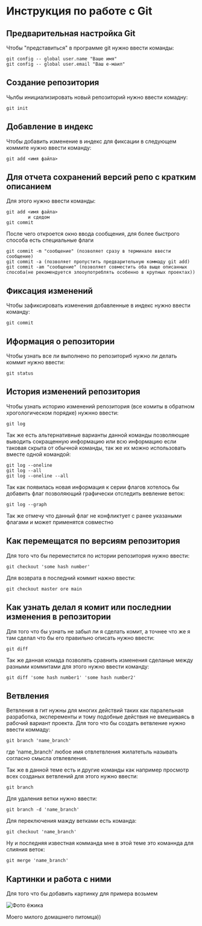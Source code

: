 # **Инструкция по работе с Git**

## Предварительная настройка Git

Чтобы "представиться" в программе git нужно ввести команды:

    git config -- global user.name "Ваше имя"
    git config -- global user.email "Ваш е-маил"

## Создание репозитория

Чьлбы инициализировать новый репозиторий нужно ввести комадну:

    git init

## Добавление в индекс

Чтобы добавить изменение в индекс для фиксации в следующем коммите нужно ввести команду:

    git add <имя файла>

## Для отчета сохранений версий репо с кратким описанием

Для этого нужно ввести команды:

    git add <имя файла> 
            и сдедом
    git commit

После чего откроется окно ввода сообщения, для более быстрого способа есть специальные флаги

    git commit -m "сообщение" (позволяет сразу в терминале ввести сообщение)
    git commit -a (позволяет пропустить предварительную коммаду git add)
    git commit -am "сообщение" (позволяет совместить оба выще описанных способа(не рекомендуется злооупотреблять особенно в крупных проектах))

## Фиксация изменений

Чтобы зафиксировать изменения добавленные в индекс нужно ввести команду:

    git commit

## Иформация о репозитории

Чтобы узнать все ли выполнено по репозиториб нужно ли делать коммит нужно ввести:

    git status

## История изменений репозитория

Чтобы узнать историю изменений репозитория (все комиты в обратном хрогологическом порядке) нужнно ввести:

    git log

Так же есть альтернативные варианты данной команды позволяющие выводить сокращенную информацию или всю информацию если таковая скрыта от обычной команды, так же их можно использовать вместе одной командой:

    git log --oneline
    git log --all
    git log --oneline --all

Так как появилась новая информация к серии флагов хотелось бы добавить флаг позволяющий графически отследить вевление веток:

    git log --graph

Так же отмечу что данный флаг не конфликтует с ранее указаными флагами и может применятся совместно    

## Как перемещатся по версиям репозитория

Для того что бы переместится по истории репозитория нужно ввести:

    git checkout 'some hash number'

Для возврата в последний коммит нажно ввести:

    git checkout master ore main

## Как узнать делал я комит или последнии изменения в репозитории

Для того что бы узнать не забыл ли я сделать комит, а точнее что же я там сделал что бы его правильно описать нужно ввести:

    git diff

Так же данная комада позволять сравнить изменения сделаные между разными коммитами для этого нужно ввести команду:

    git diff 'some hash number1' 'some hash number2'


 ## Ветвления

 Ветвления в гит нужны для многих действий таких как паралельная разработка, эксперементы и тому подобные действия не вмешиваясь в рабочий вариант проекта. Для того что бы создать ветвление нужно ввести коммаду:

    git branch 'name_branch'

где 'name_branch' любое имя отвлетвления жилатетьль называть согласно смысла отвлевления.

Так же в данной теме есть и другие команды как например просмотр всех созданых ветвлений для этого нужно ввести:

    git branch

Для удаления ветки нужно ввести:

    git branch -d 'name_branch'

Для переключения мажду ветками есть команда:

    git checkout 'name_branch'

Ну и последняя известная комманда мне в этой теме это команнда для слияния веток:

    git merge 'name_branch'

    
## Картинки и работа с ними

Для того что бы добавить картинку для примера возьмем

![Фото ёжика](33333333.jpg)

Моего милого домашнего питомца))